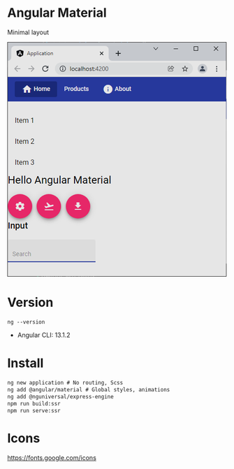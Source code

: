 # Angular Material
Minimal layout

![](Doc/Material.png)

# Version
```
ng --version
```

* Angular CLI: 13.1.2

# Install
```
ng new application # No routing, Scss
ng add @angular/material # Global styles, animations
ng add @nguniversal/express-engine
npm run build:ssr
npm run serve:ssr
```

# Icons
https://fonts.google.com/icons

